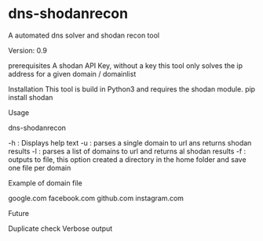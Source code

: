 # dns-shodanrecon
A automated dns solver and shodan recon tool

Version: 0.9

prerequisites
A shodan API Key, without a key this tool only solves the ip address for a given domain / domainlist


Installation
This tool is build in Python3 and requires the shodan module.
pip install shodan

Usage

dns-shodanrecon

-h : Displays help text
-u : parses a single domain to url ans returns shodan results
-l : parses a list of domains to url and returns al shodan results
-f : outputs to file, this option created a directory in the home folder and save one file per domain

Example of domain file

google.com
facebook.com
github.com
instagram.com


Future

Duplicate check
Verbose output
